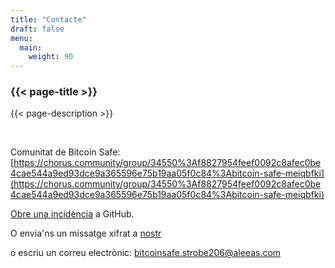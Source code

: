 ```yaml
---
title: "Contacte"
draft: false
menu:
  main:
    weight: 90
---
```


### {{< page-title >}} 
{{< page-description >}} 

<br>


Comunitat de Bitcoin Safe: [https://chorus.community/group/34550%3Af8827954feef0092c8afec0be4cae544a9ed93dce9a365596e75b19aa05f0c84%3Abitcoin-safe-meiqbfki](https://chorus.community/group/34550%3Af8827954feef0092c8afec0be4cae544a9ed93dce9a365596e75b19aa05f0c84%3Abitcoin-safe-meiqbfki)

[Obre una incidència](https://github.com/andreasgriffin/bitcoin-safe) a GitHub.

O envia'ns un missatge xifrat a [nostr](https://yakihonne.com/users/npub1g9uhysae68vhvwwqel8v9enr9mg43rn4tpurs6a9g4jsrw6nl7lsplhs9v) 

o escriu un correu electrònic: bitcoinsafe.strobe206@aleeas.com